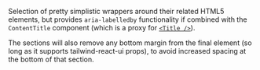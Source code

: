 Selection of pretty simplistic wrappers around their related HTML5 elements, but provides `aria-labelledby` functionality if combined with the `ContentTitle` component (which is a proxy for [`<Title />`](#typography)).

The sections will also remove any bottom margin from the final element (so long as it supports tailwind-react-ui props), to avoid increased spacing at the bottom of that section.
